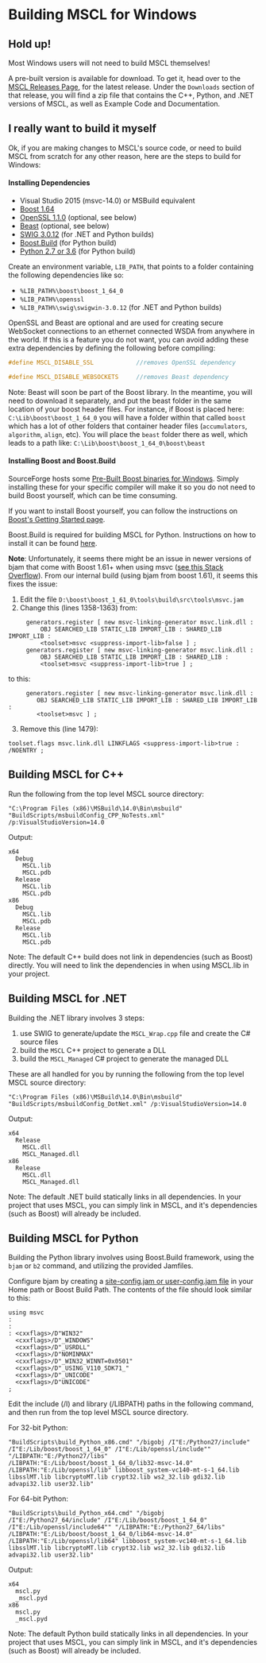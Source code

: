 # **Building MSCL for Windows**

## Hold up!
Most Windows users will not need to build MSCL themselves!

A pre-built version is available for download. To get it, head over to the [MSCL Releases Page](https://github.com/LORD-MicroStrain/MSCL/releases), for the latest release. Under the `Downloads` section of that release, you will find a zip file that contains the C++, Python, and .NET versions of MSCL, as well as Example Code and Documentation.

## I really want to build it myself
Ok, if you are making changes to MSCL's source code, or need to build MSCL from scratch for any other reason, here are the steps to build for Windows:

#### Installing Dependencies

- Visual Studio 2015 (msvc-14.0) or MSBuild equivalent
- [Boost 1.64](http://www.boost.org/)
- [OpenSSL 1.1.0](https://www.npcglib.org/~stathis/blog/precompiled-openssl/) (optional, see below)
- [Beast](https://github.com/boostorg/beast) (optional, see below)
- [SWIG 3.0.12](http://swig.org/download.html) (for .NET and Python builds)
- [Boost.Build](http://www.boost.org/build/) (for Python build)
- [Python 2.7 or 3.6](https://www.python.org/downloads/) (for Python build)

Create an environment variable, `LIB_PATH`, that points to a folder containing the following dependencies like so:
  - `%LIB_PATH%\boost\boost_1_64_0`
  - `%LIB_PATH%\openssl`
  - `%LIB_PATH%\swig\swigwin-3.0.12` (for .NET and Python builds)

OpenSSL and Beast are optional and are used for creating secure WebSocket connections to an ethernet connected WSDA from anywhere in the world. If this is a feature you do not want, you can avoid adding these extra dependencies by defining the following before compiling:
```cpp
#define MSCL_DISABLE_SSL            //removes OpenSSL dependency

#define MSCL_DISABLE_WEBSOCKETS     //removes Beast dependency
```

Note: Beast will soon be part of the Boost library. In the meantime, you will need to download it separately, and put the beast folder in the same location of your boost header files. For instance, if Boost is placed here: `C:\Lib\boost\boost_1_64_0` you will have a folder within that called `boost` which has a lot of other folders that container header files (`accumulators`, `algorithm`, `align`, etc). You will place the `beast` folder there as well, which leads to a path like: `C:\Lib\boost\boost_1_64_0\boost\beast`

#### Installing Boost and Boost.Build

SourceForge hosts some [Pre-Built Boost binaries for Windows](https://sourceforge.net/projects/boost/files/boost-binaries/1.64.0/). Simply installing these for your specific compiler will make it so you do not need to build Boost yourself, which can be time consuming. 

If you want to install Boost yourself, you can follow the instructions on [Boost's Getting Started page](http://www.boost.org/doc/libs/1_64_0/more/getting_started/windows.html). 

Boost.Build is required for building MSCL for Python. Instructions on how to install it can be found [here](http://www.boost.org/build/doc/html/bbv2/installation.html). 

**Note**: Unfortunately, it seems there might be an issue in newer versions of bjam that come with Boost 1.61+ when using msvc ([see this Stack Overflow](http://stackoverflow.com/questions/29450634/compile-boost-python-tutorial-with-vs-2015-ctp-5-and-python-3-5a-on-windows-10-t)). From our internal build (using bjam from boost 1.61), it seems this fixes the issue:

1. Edit the file `D:\boost\boost_1_61_0\tools\build\src\tools\msvc.jam`
2. Change this (lines 1358-1363) from: 
``` 
     generators.register [ new msvc-linking-generator msvc.link.dll :
         OBJ SEARCHED_LIB STATIC_LIB IMPORT_LIB : SHARED_LIB IMPORT_LIB :
         <toolset>msvc <suppress-import-lib>false ] ;
     generators.register [ new msvc-linking-generator msvc.link.dll :
         OBJ SEARCHED_LIB STATIC_LIB IMPORT_LIB : SHARED_LIB :
         <toolset>msvc <suppress-import-lib>true ] ;
```
to this:
```
     generators.register [ new msvc-linking-generator msvc.link.dll :
        OBJ SEARCHED_LIB STATIC_LIB IMPORT_LIB : SHARED_LIB IMPORT_LIB :
        <toolset>msvc ] ;
```
3. Remove this (line 1479):
```
toolset.flags msvc.link.dll LINKFLAGS <suppress-import-lib>true : /NOENTRY ;
```


## Building MSCL for C++

Run the following from the top level MSCL source directory:

```
"C:\Program Files (x86)\MSBuild\14.0\Bin\msbuild" "BuildScripts/msbuildConfig_CPP_NoTests.xml" /p:VisualStudioVersion=14.0
```

Output: 
```
x64
  Debug
    MSCL.lib
    MSCL.pdb
  Release
    MSCL.lib
    MSCL.pdb
x86
  Debug
    MSCL.lib
    MSCL.pdb
  Release
    MSCL.lib
    MSCL.pdb
```

Note: The default C++ build does not link in dependencies (such as Boost) directly. You will need to link the dependencies in when using MSCL.lib in your project.

## Building MSCL for .NET

Building the .NET library involves 3 steps:

1. use SWIG to generate/update the `MSCL_Wrap.cpp` file and create the C# source files
2. build the `MSCL` C++ project to generate a DLL
3. build the `MSCL_Managed` C# project to generate the managed DLL

These are all handled for you by running the following from the top level MSCL source directory:

```
"C:\Program Files (x86)\MSBuild\14.0\Bin\msbuild" "BuildScripts/msbuildConfig_DotNet.xml" /p:VisualStudioVersion=14.0
```

Output: 
```
x64
  Release
    MSCL.dll
    MSCL_Managed.dll
x86
  Release
    MSCL.dll
    MSCL_Managed.dll
```

Note: The default .NET build statically links in all dependencies. In your project that uses MSCL, you can simply link in MSCL, and it's dependencies (such as Boost) will already be included.

## Building MSCL for Python

Building the Python library involves using Boost.Build framework, using the `bjam` or `b2` command, and utilizing the provided Jamfiles.

Configure bjam by creating a [site-config.jam or user-config.jam file](https://boostorg.github.io/build/manual/develop/index.html#bbv2.overview.configuration) in your Home path or Boost Build Path. The contents of the file should look similar to this:
```
using msvc
:
:
: <cxxflags>/D"WIN32"
  <cxxflags>/D"_WINDOWS"
  <cxxflags>/D"_USRDLL"
  <cxxflags>/D"NOMINMAX"
  <cxxflags>/D"_WIN32_WINNT=0x0501"
  <cxxflags>/D"_USING_V110_SDK71_"
  <cxxflags>/D"_UNICODE"
  <cxxflags>/D"UNICODE"
;
```

Edit the include (/I) and library (/LIBPATH) paths in the following command, and then run from the top level MSCL source directory.

For 32-bit Python:
```
"BuildScripts\build_Python_x86.cmd" "/bigobj /I"E:/Python27/include" /I"E:/Lib/boost/boost_1_64_0" /I"E:/Lib/openssl/include"" "/LIBPATH:"E:/Python27/libs" /LIBPATH:"E:/Lib/boost/boost_1_64_0/lib32-msvc-14.0" /LIBPATH:"E:/Lib/openssl/lib" libboost_system-vc140-mt-s-1_64.lib libsslMT.lib libcryptoMT.lib crypt32.lib ws2_32.lib gdi32.lib advapi32.lib user32.lib"
```

For 64-bit Python:
```
"BuildScripts\build_Python_x64.cmd" "/bigobj /I"E:/Python27_64/include" /I"E:/Lib/boost/boost_1_64_0" /I"E:/Lib/openssl/include64"" "/LIBPATH:"E:/Python27_64/libs" /LIBPATH:"E:/Lib/boost/boost_1_64_0/lib64-msvc-14.0" /LIBPATH:"E:/Lib/openssl/lib64" libboost_system-vc140-mt-s-1_64.lib libsslMT.lib libcryptoMT.lib crypt32.lib ws2_32.lib gdi32.lib advapi32.lib user32.lib"
```

Output: 
```
x64
  mscl.py
  _mscl.pyd
x86
  mscl.py
  _mscl.pyd
```

Note: The default Python build statically links in all dependencies. In your project that uses MSCL, you can simply link in MSCL, and it's dependencies (such as Boost) will already be included.